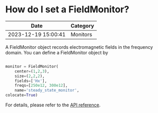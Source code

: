 # How do I set a FieldMonitor?

| Date       | Category    |
|------------|-------------|
| 2023-12-19 15:00:41 | Monitors |


A FieldMonitor object records electromagnetic fields in the frequency domain. You can define a FieldMonitor object by



```python

monitor = FieldMonitor(
    center=(1,2,3),
    size=(2,2,2),
    fields=['Hx'],
    freqs=[250e12, 300e12],
    name='steady_state_monitor',
colocate=True)

```



For details, please refer to the [API reference](https://docs.flexcompute.com/projects/tidy3d/en/stable/_autosummary/tidy3d.FieldMonitor.html).
